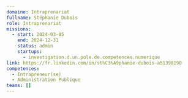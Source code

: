 ```yaml
---
domaine: Intraprenariat
fullname: Stéphanie Dubois
role: Intraprenariat
missions:
  - start: 2024-03-05
    end: 2024-12-31
    status: admin
    startups:
      - investigation.d.un.pole.de.competences.numerique
link: https://fr.linkedin.com/in/st%C3%A9phanie-dubois-a51398190
competences:
  - Intrapreneur(se)
  - Administration Publique
teams: []
---
```


